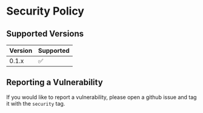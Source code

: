 # Security Policy

## Supported Versions

| Version | Supported          |
| ------- | ------------------ |
| 0.1.x   | :white_check_mark: |

## Reporting a Vulnerability

If you would like to report a vulnerability, please open a github issue and tag it with the `security` tag.